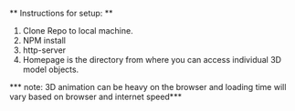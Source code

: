 ** Instructions for setup: **

1. Clone Repo to local machine.
2. NPM install
3. http-server
4. Homepage is the directory from where you can access individual 3D model objects.

*** note: 3D animation can be heavy on the browser and loading time will vary based on browser and internet speed***
